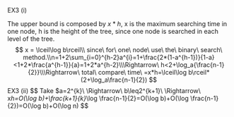 EX3 (i)

The upper bound is composed by $x*h$, x is the maximum searching time in one node, h is the height of the tree, since one node is searched in each level of the tree.
$$
x = \lceil\log b\rceil\\
since\ for\ one\ node\ use\ the\ binary\ search\ method.\\n=1+2\sum_{i=0}^{h-2}a^{i}=1+\frac{2*(1-a^{h-1})}{1-a}<1+2*\frac{a^{h-1}}{a}=1+2*a^{h-2}\\\Rightarrow\ h<2+\log_a{\frac{n-1}{2}}\\\Rightarrow\ total\ compare\ time\ =x*h=\lceil\log b\rceil*(2+\log_a\frac{n-1}{2})
$$
EX3 (ii)
$$
Take $a=2^{k}\ \Rightarrow\ b\leq2^{k+1}\\ \Rightarrow\ x*h=O(\log b)+\frac{k+1}{k}*\log \frac{n-1}{2}=O(\log b)+O(\log \frac{n-1}{2})=O(\log b)+O(\log n)
$$


